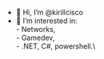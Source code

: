 - 👋 Hi, I’m @kirillcisco
- 👀 I’m interested in: \
      - Networks, \
      - Gamedev, \
      - .NET, C#, powershell.\

<!---
kirillcisco/kirillcisco is a ✨ special ✨ repository because its `README.md` (this file) appears on your GitHub profile.
You can click the Preview link to take a look at your changes.
--->

